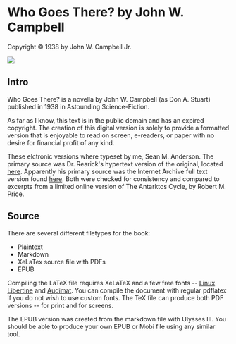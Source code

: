 Who Goes There? by John W. Campbell
===========================
Copyright © 1938 by John W. Campbell Jr.

![](https://raw.github.com/roguephysicist/who_goes_there/master/cover.jpg)

Intro
------
Who Goes There? is a novella by John W. Campbell (as Don A. Stuart) published in 1938 in Astounding Science-Fiction.

As far as I know, this text is in the public domain and has an expired copyright. The creation of this digital version is solely to provide a formatted version that is enjoyable to read on screen, e-readers, or paper with no desire for financial profit of any kind.

These elctronic versions where typeset by me, Sean M. Anderson. The primary source was Dr. Rearick's hypertext version of the original, located [here](http://nzr.mvnu.edu/faculty/trearick/english/rearick/readings/manuscri/Who%20Goes%20There/Who%20Goes%20There%20Index.htm). Apparently his primary source was the Internet Archive full text version found [here](http://www.archive.org/stream/WhoGoesThere_414/WhoGoesThere.txt). Both were checked for consistency and compared to excerpts from a limited online version of The Antarktos Cycle, by Robert M. Price.

Source
------
There are several different filetypes for the book:
* Plaintext
* Markdown
* XeLaTex source file with PDFs
* EPUB

Compiling the LaTeX file requires XeLaTeX and a few free fonts -- [Linux Libertine](http://www.linuxlibertine.org/) and [Audimat](http://www.smeltery.net/fonts/audimat). You can compile the document with regular pdflatex if you do not wish to use custom fonts. The TeX file can produce both PDF versions -- for print and for screens.

The EPUB version was created from the markdown file with Ulysses III. You should be able to produce your own EPUB or Mobi file using any similar tool.
